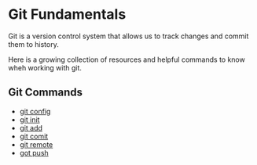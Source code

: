 # Git Fundamentals

Git is a version control system that allows us to track changes and commit them to history.

Here is a growing collection of resources and helpful commands to know wheh working with git.

## Git Commands
- [git config](./commands/Config.md) 
- [git init](./commands/Init.md)
- [git add](./commands/Add.md)
- [git comit](./commands/Commit.md)
- [git remote](./commands/Remote.md)
- [got push](./commands/Push.md)